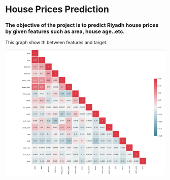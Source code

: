 # House Prices Prediction
### The objective of the project is to predict Riyadh house prices by given features such as area, house age..etc.

This  graph show th between features and target.


<img src="https://github.com/hanaaalqarni5/Real-Estate-Riyadh-Regression/blob/b40a318c73dec12ebbadd55f2982f9275daeb324/house.png" width="700"/>
